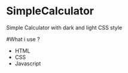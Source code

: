# SimpleCalculator
Simple Calculator with dark and light CSS style


#What i use ?
- HTML
- CSS
- Javascript

